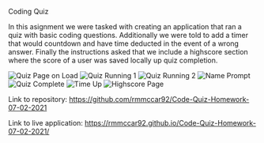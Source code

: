 Coding Quiz

In this asignment we were tasked with creating an application that ran a quiz with basic coding questions. Additionally we were told to add a timer that would countdown and have time deducted in the event of a wrong answer. Finally the instructions asked that we include a highscore section where the score of a user was saved locally up quiz completion. 



![Quiz Page on Load](https://github.com/rmmccar92/Code-Quiz-Homework-07-02-2021/blob/main/Assets/images/CQinitial.JPG)
![Quiz Running 1](https://github.com/rmmccar92/Code-Quiz-Homework-07-02-2021/blob/main/Assets/images/CQ2.JPG)
![Quiz Running 2](https://github.com/rmmccar92/Code-Quiz-Homework-07-02-2021/blob/main/Assets/images/CQ3.JPG)
![Name Prompt](https://github.com/rmmccar92/Code-Quiz-Homework-07-02-2021/blob/main/Assets/images/CQ4.JPG)
![Quiz Complete](https://github.com/rmmccar92/Code-Quiz-Homework-07-02-2021/blob/main/Assets/images/CQ5.JPG)
![Time Up](https://github.com/rmmccar92/Code-Quiz-Homework-07-02-2021/blob/main/Assets/images/CQ6.JPG)
![Highscore Page](https://github.com/rmmccar92/Code-Quiz-Homework-07-02-2021/blob/main/Assets/images/CQ7.JPG)

Link to repository: https://github.com/rmmccar92/Code-Quiz-Homework-07-02-2021

Link to live application: https://rmmccar92.github.io/Code-Quiz-Homework-07-02-2021/